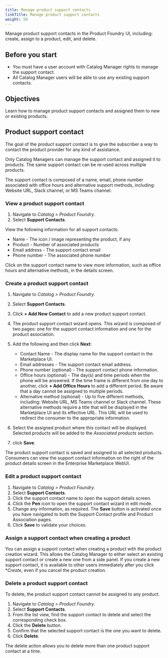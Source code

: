 ```yaml
---
title: Manage product support contacts
linkTitle: Manage product support contacts
weight: 50
---
```


Manage product support contacts in the Product Foundry UI, including: create, assign to a product, edit, and delete.

## Before you start

* You must have a user account with Catalog Manager rights to manage the support contact.
* All Catalog Manager users will be able to use any existing support contacts.

## Objectives

Learn how to manage product support contacts and assigned them to new or existing products.

## Product support contact

The goal of the product support contact is to give the subscriber a way to contact the product provider for any kind of assistance.

Only Catalog Managers can manage the support contact and assigned it to products. The same support contact can be re-used across multiple products.

The support contact is composed of a name, email, phone number associated with office hours and alternative support methods, including: Website URL, Slack channel, or MS Teams channel.

### View a product support contact

1. Navigate to *Catalog > Product Foundry*.
2. Select **Support Contacts**.

View the following information for all support contacts:

* Name - The icon / image representing the product, if any
* Product - Number of associated products
* Email address - The support contact email
* Phone number - The associated phone number

Click on the support contact name to view more information, such as office hours and alternative methods, in the details screen.

### Create a product support contact

1. Navigate to *Catalog > Product Foundry*.
2. Select **Support Contacts**.
3. Click **+ Add New Contact** to add a new product support contact.
4. The product support contact wizard opens. This wizard is composed of two pages: one for the support contact information and one for the product association.
5. Add the following and then click **Next**:

    * Contact Name - The display name for the support contact in the Marketplace UI.
    * Email addresses - The support contact email address.
    * Phone number (optional) - The support contact phone information.
    * Office hours (optional) - The day(s) and time periods when the phone will be answered. If the time frame is different from one day to another, click **+ Add Office Hours** to add a different period. Be aware that a day cannot be assigned to multiple periods.
    * Alternative method (optional) - Up to five different methods, including: Website URL, MS Teams channel or Slack channel. These alternative methods require a title that will be displayed in the Marketplace UI and its effective URL. This URL will be used to redirect the consumer to the appropriate information.

6. Select the assigned product where this contact will be displayed. Selected products will be added to the *Associated products* section.
7. click **Save**.

The product support contact is saved and assigned to all selected products. Consumers can view the support contact information on the right of the product details screen in the Enterprise Marketplace WebUI.

### Edit a product support contact

1. Navigate to *Catalog > Product Foundry*.
2. Select **Support Contacts**.
3. Click the support contact name to open the support details screen.
4. Click the **Pen** icon to open the support contact wizard in edit mode.
5. Change any information, as required. The **Save** button is activated once you have navigated to both the Support Contact profile and Product Association pages.
6. Click **Save** to validate your choices.

### Assign a support contact when creating a product

You can assign a support contact when creating a product with the product creation wizard. This allows the Catalog Manager to either select an existing support contact or create a new one from a side panel. If you create a new support contact, it is available to other users immediately after you click **Create*, even if you cancel the product creation.

### Delete a product support contact

To delete, the product support contact cannot be assigned to any product.

1. Navigate to *Catalog > Product Foundry*.
2. Select **Support Contacts**.
3. From the list view, find the support contact to delete and select the corresponding check box.
4. Click the **Delete** button.
5. Confirm that the selected support contact is the one you want to delete.
6. Click **Delete**.

The delete action allows you to delete more than one product support contact at a time.
